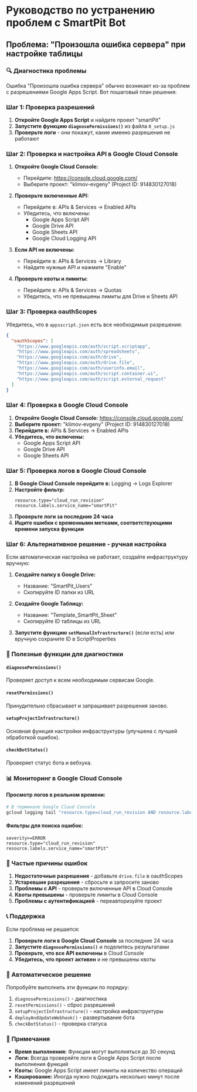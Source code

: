 # Руководство по устранению проблем с SmartPit Bot

## Проблема: "Произошла ошибка сервера" при настройке таблицы

### 🔍 Диагностика проблемы

Ошибка "Произошла ошибка сервера" обычно возникает из-за проблем с разрешениями Google Apps Script. Вот пошаговый план решения:

### Шаг 1: Проверка разрешений

1. **Откройте Google Apps Script** и найдите проект "smartPit"
2. **Запустите функцию `diagnosePermissions()`** из файла `0_setup.js`
3. **Проверьте логи** - они покажут, какие именно разрешения не работают

### Шаг 2: Проверка и настройка API в Google Cloud Console

1. **Откройте Google Cloud Console:**
   - Перейдите: https://console.cloud.google.com/
   - Выберите проект: "klimov-evgeny" (Project ID: 914830127018)

2. **Проверьте включенные API:**
   - Перейдите в: APIs & Services → Enabled APIs
   - Убедитесь, что включены:
     - Google Apps Script API
     - Google Drive API
     - Google Sheets API
     - Google Cloud Logging API

3. **Если API не включены:**
   - Перейдите в: APIs & Services → Library
   - Найдите нужные API и нажмите "Enable"

4. **Проверьте квоты и лимиты:**
   - Перейдите в: APIs & Services → Quotas
   - Убедитесь, что не превышены лимиты для Drive и Sheets API

### Шаг 3: Проверка oauthScopes

Убедитесь, что в `appsscript.json` есть все необходимые разрешения:

```json
{
  "oauthScopes": [
    "https://www.googleapis.com/auth/script.scriptapp",
    "https://www.googleapis.com/auth/spreadsheets",
    "https://www.googleapis.com/auth/drive",
    "https://www.googleapis.com/auth/drive.file",
    "https://www.googleapis.com/auth/userinfo.email",
    "https://www.googleapis.com/auth/script.container.ui",
    "https://www.googleapis.com/auth/script.external_request"
  ]
}
```

### Шаг 4: Проверка в Google Cloud Console

1. **Откройте Google Cloud Console:** https://console.cloud.google.com/
2. **Выберите проект:** "klimov-evgeny" (Project ID: 914830127018)
3. **Перейдите в:** APIs & Services → Enabled APIs
4. **Убедитесь, что включены:**
   - Google Apps Script API
   - Google Drive API
   - Google Sheets API

### Шаг 5: Проверка логов в Google Cloud Console

1. **В Google Cloud Console перейдите в:** Logging → Logs Explorer
2. **Настройте фильтр:**
   ```
   resource.type="cloud_run_revision"
   resource.labels.service_name="smartPit"
   ```
3. **Проверьте логи за последние 24 часа**
4. **Ищите ошибки с временными метками, соответствующими времени запуска функции**

### Шаг 6: Альтернативное решение - ручная настройка

Если автоматическая настройка не работает, создайте инфраструктуру вручную:

1. **Создайте папку в Google Drive:**
   - Название: "SmartPit_Users"
   - Скопируйте ID папки из URL

2. **Создайте Google Таблицу:**
   - Название: "Template_SmartPit_Sheet"
   - Скопируйте ID таблицы из URL

3. **Запустите функцию `setManualInfrastructure()`** (если есть) или вручную сохраните ID в ScriptProperties

### 🔧 Полезные функции для диагностики

#### `diagnosePermissions()`
Проверяет доступ к всем необходимым сервисам Google.

#### `resetPermissions()`
Принудительно сбрасывает и запрашивает разрешения заново.

#### `setupProjectInfrastructure()`
Основная функция настройки инфраструктуры (улучшена с лучшей обработкой ошибок).

#### `checkBotStatus()`
Проверяет статус бота и вебхука.

### 📊 Мониторинг в Google Cloud Console

#### Просмотр логов в реальном времени:
```bash
# В терминале Google Cloud Console
gcloud logging tail "resource.type=cloud_run_revision AND resource.labels.service_name=smartPit"
```

#### Фильтры для поиска ошибок:
```
severity>=ERROR
resource.type="cloud_run_revision"
resource.labels.service_name="smartPit"
```

### 🚨 Частые причины ошибок

1. **Недостаточные разрешения** - добавьте `drive.file` в oauthScopes
2. **Устаревшие разрешения** - сбросьте и запросите заново
3. **Проблемы с API** - проверьте включенные API в Cloud Console
4. **Квоты превышены** - проверьте лимиты в Cloud Console
5. **Проблемы с аутентификацией** - переавторизуйте проект

### 📞 Поддержка

Если проблема не решается:

1. **Проверьте логи в Google Cloud Console** за последние 24 часа
2. **Запустите `diagnosePermissions()`** и поделитесь результатами
3. **Проверьте, что все API включены** в Cloud Console
4. **Убедитесь, что проект активен** и не превышены квоты

### 🔄 Автоматическое решение

Попробуйте выполнить эти функции по порядку:

1. `diagnosePermissions()` - диагностика
2. `resetPermissions()` - сброс разрешений
3. `setupProjectInfrastructure()` - настройка инфраструктуры
4. `deployAndUpdateWebhook()` - развертывание бота
5. `checkBotStatus()` - проверка статуса

### 📝 Примечания

- **Время выполнения:** Функции могут выполняться до 30 секунд
- **Логи:** Всегда проверяйте логи в Google Apps Script после выполнения функций
- **Квоты:** Google Apps Script имеет лимиты на количество операций
- **Кэширование:** Иногда нужно подождать несколько минут после изменений разрешений 